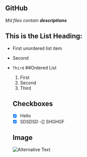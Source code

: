 ## GitHub
*Md files contain **descriptions***
## This is the List Heading:
* First unordered list item
* Second
* `Third`
  ##Ordered List
  1. First
  2. Second
  3. Third

  ## Checkboxes
  -[x] Hello
  -[x] SDSDSD
  -[] SHGHGF

  ## Image
  ![Alternative Text](https://assets.science.nasa.gov/dynamicimage/assets/science/psd/solar/2023/09/s/ssc2008-10b1.jpg?w=5600&h=5600&fit=clip&crop=faces%2Cfocalpoint)
